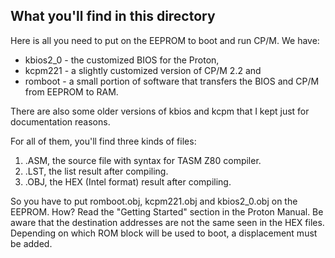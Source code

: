 ## What you'll find in this directory ##
Here is all you need to put on the EEPROM to boot and run CP/M. We have:

- kbios2_0 - the customized BIOS for the Proton,
- kcpm221 - a slightly customized version of CP/M 2.2 and
- romboot - a small portion of software that transfers the BIOS and CP/M from EEPROM to RAM.

There are also some older versions of kbios and kcpm that I kept just for documentation reasons.

For all of them, you'll find three kinds of files:

1) .ASM, the source file with syntax for TASM Z80 compiler.
2) .LST, the list result after compiling.
3) .OBJ, the HEX (Intel format) result after compiling.

So you have to put romboot.obj, kcpm221.obj and kbios2_0.obj on the EEPROM. How? Read the "Getting Started" section in the Proton Manual. Be aware that the destination addresses are not the same seen in the HEX files. Depending on which ROM block will be used to boot, a displacement must be added.
